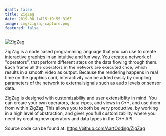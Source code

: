 ```yaml
---
draft: false
title: ZigZag
date: 2019-08-14T15:19:55.316Z
image: img/zigzag-capture.png
featured: false
---
```

![ZigZag](/img/zigzag-capture.png "The ZigZag user interface.")

ZigZag is a node based programming language that you can use to create interactive graphics in an intuitive and fun way. You create a network of "operators", that perform different steps on the data flowing through them. Each frame all the operators in the network are executed once, which results in a smooth video as output. Because the rendering happens in real time on the graphics card, interactivity can be added easily by coupling parameters of the network to external signals such as audio levels or sensor data.

ZigZag is designed with customizability and user extensibility in mind. You can create your own operators, data types, and views in C++, and use them from within ZigZag. This allows you to both be very productive, by working in a high level of abstraction, and gives you full customizability where you need by creating new operators and data types in the C++ API.

Source code can be found at: <https://github.com/AartOdding/ZigZag>
